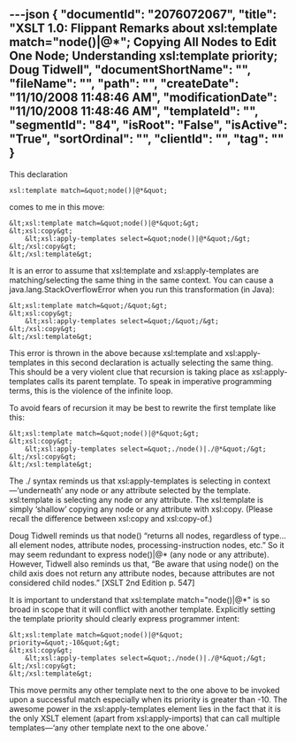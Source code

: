 ---json
{
  "documentId": "2076072067",
  "title": "XSLT 1.0: Flippant Remarks about xsl:template match=&quot;node()|@*&quot;; Copying All Nodes to Edit One Node; Understanding xsl:template priority; Doug Tidwell",
  "documentShortName": "",
  "fileName": "",
  "path": "",
  "createDate": "11/10/2008 11:48:46 AM",
  "modificationDate": "11/10/2008 11:48:46 AM",
  "templateId": "",
  "segmentId": "84",
  "isRoot": "False",
  "isActive": "True",
  "sortOrdinal": "",
  "clientId": "",
  "tag": ""
}
---

This declaration

    xsl:template match=&quot;node()|@*&quot;

comes to me in this move:

    &lt;xsl:template match=&quot;node()|@*&quot;&gt;
    &lt;xsl:copy&gt;
        &lt;xsl:apply-templates select=&quot;node()|@*&quot;/&gt;
    &lt;/xsl:copy&gt;
    &lt;/xsl:template&gt;

It is an error to assume that xsl:template and xsl:apply-templates are matching/selecting the same thing in the same context. You can cause a java.lang.StackOverflowError when you run this transformation (in Java):

    &lt;xsl:template match=&quot;/&quot;&gt;
    &lt;xsl:copy&gt;
        &lt;xsl:apply-templates select=&quot;/&quot;/&gt;
    &lt;/xsl:copy&gt;
    &lt;/xsl:template&gt;

This error is thrown in the above because xsl:template and xsl:apply-templates in this second declaration is actually selecting the same thing. This should be a very violent clue that recursion is taking place as xsl:apply-templates calls its parent template. To speak in imperative programming terms, this is the violence of the infinite loop.

To avoid fears of recursion it may be best to rewrite the first template like this:

    &lt;xsl:template match=&quot;node()|@*&quot;&gt;
    &lt;xsl:copy&gt;
        &lt;xsl:apply-templates select=&quot;./node()|./@*&quot;/&gt;
    &lt;/xsl:copy&gt;
    &lt;/xsl:template&gt;

The ./ syntax reminds us that xsl:apply-templates is selecting in context—‘underneath’ any node or any attribute selected by the template. xsl:template is selecting any node or any attribute. The xsl:template is simply ‘shallow’ copying any node or any attribute with xsl:copy. (Please recall the difference between xsl:copy and xsl:copy-of.)

Doug Tidwell reminds us that node() “returns all nodes, regardless of type…all element nodes, attribute nodes, processing-instruction nodes, etc.” So it may seem redundant to express node()|@* (any node or any attribute). However, Tidwell also reminds us that, “Be aware that using node() on the child axis does not return any attribute nodes, because attributes are not considered child nodes.” [XSLT 2nd Edition p. 547]

It is important to understand that  xsl:template match=&quot;node()|@*&quot; is so broad in scope that it will conflict with another template. Explicitly setting the template priority should clearly express programmer intent:

    &lt;xsl:template match=&quot;node()|@*&quot; priority=&quot;-10&quot;&gt;
    &lt;xsl:copy&gt;
        &lt;xsl:apply-templates select=&quot;./node()|./@*&quot;/&gt;
    &lt;/xsl:copy&gt;
    &lt;/xsl:template&gt;

This move permits any other template next to the one above to be invoked upon a successful match especially when its priority is greater than -10. The awesome power in the xsl:apply-templates element lies in the fact that it is the only XSLT element (apart from xsl:apply-imports) that can call multiple templates—‘any other template next to the one above.’
